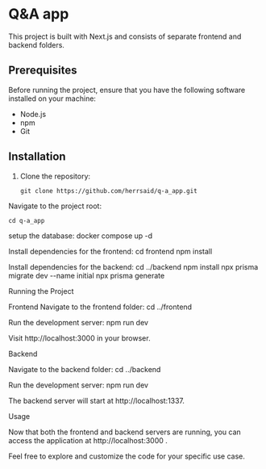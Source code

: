 #  Q&A app

This project is built with Next.js and consists of separate frontend and backend folders.

## Prerequisites

Before running the project, ensure that you have the following software installed on your machine:

- Node.js
- npm
- Git

## Installation

1. Clone the repository:

   ```
   git clone https://github.com/herrsaid/q-a_app.git

Navigate to the project root:

    cd q-a_app

setup the database:
    docker compose up -d

Install dependencies for the frontend:
    cd frontend
    npm install

Install dependencies for the backend:
    cd ../backend
    npm install
    npx prisma migrate dev --name initial
    npx prisma generate

Running the Project

Frontend
Navigate to the frontend folder:
    cd ../frontend


Run the development server:
    npm run dev

Visit http://localhost:3000 in your browser.

Backend

Navigate to the backend folder:
    cd ../backend

Run the development server:
    npm run dev

The backend server will start at http://localhost:1337.

Usage

Now that both the frontend and backend servers are running, you can access the application at http://localhost:3000 .

Feel free to explore and customize the code for your specific use case.